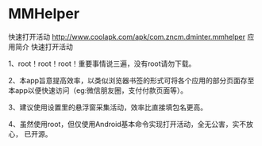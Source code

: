 # MMHelper
快速打开活动 http://www.coolapk.com/apk/com.zncm.dminter.mmhelper
应用简介
快速打开活动 

1、root！root！root！重要事情说三遍，没有root请勿下载。 

2、本app旨意提高效率，以类似浏览器书签的形式可将各个应用的部分页面存至本app以便快速访问（eg:微信朋友圈，支付付款页面等）。 

3、建议使用设置里的悬浮窗采集活动，效率比直接填包名更高。 

4、虽然使用root，但仅使用Android基本命令实现打开活动，全无公害，实不放心， 已开源。


